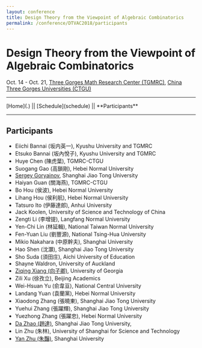```yaml
---
layout: conference
title: Design Theory from the Viewpoint of Algebraic Combinatorics
permalink: /conference/DTVAC2018/participants
---
```


# Design Theory from the Viewpoint of Algebraic Combinatorics

Oct. 14 - Oct. 21, [Three Gorges Math Research Center (TGMRC)](http://mathcenter.ctgu.edu.cn/), [China Three Gorges Universities (CTGU)](http://www.ctgu.edu.cn/)

<hr />
[Home](.) || [Schedule](schedule) || **Participants**
<hr />

## Participants

+ Eiichi Bannai (坂内英一), Kyushu University and TGMRC
+ Etsuko Bannai (坂內悅子), Kyushu University and TGMRC
+ Huye Chen (陳虎葉), TGMRC-CTGU
+ Suogang Gao (高鎖剛), Hebei Normal University
+ [Sergey Goryainov](http://www.math.sjtu.edu.cn/faculty/postdocs/Goryainov/index.html), Shanghai Jiao Tong University
+ Haiyan Guan (關海燕), TGMRC-CTGU
+ Bo Hou (侯波), Hebei Normal University
+ Lihang Hou (侯利航), Hebei Normal University
+ Tatsuro Ito (伊藤達郎), Anhui University
+ Jack Koolen, University of Science and Technology of China
+ Zengti Li (李增提), Langfang Normal University
+ Yen-Chi Lin (林延輯), National Taiwan Normal University
+ Fen-Yuan Liu (劉豐源), National Tsing-Hua University
+ Mikio Nakahara (中原幹夫), Shanghai University
+ Hao Shen (沈灝), Shanghai Jiao Tong University
+ Sho Suda (須田庄), Aichi University of Education
+ Shayne Waldron, University of Auckland
+ [Ziqing Xiang (向子卿)](http://ziqing.org/), University of Georgia
+ Zili Xu (徐孜立), Beijing Academics
+ Wei-Hsuan Yu (俞韋亘), National Central University
+ Landang Yuan (袁蘭黨), Hebei Normal University
+ Xiaodong Zhang (張曉東), Shanghai Jiao Tong University
+ Yuehui Zhang (張躍輝), Shanghai Jiao Tong University
+ Yuezhong Zhang (張躍忠), Hebei Normal University
+ [Da Zhao (趙達)](http://zhaoda.org/), Shanghai Jiao Tong University,
+ Lin Zhu (朱林), University of Shanghai for Science and Technology
+ [Yan Zhu (朱豔)](http://yanzhu.org/), Shanghai University
